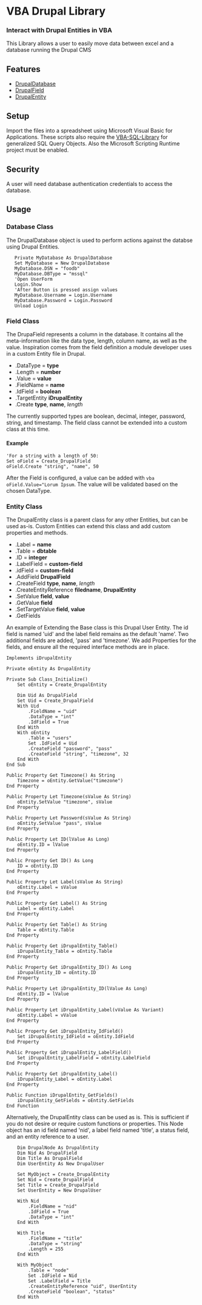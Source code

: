 VBA Drupal Library
=====================

### Interact with Drupal Entities in VBA
This Library allows a user to easily move data between excel and a database running the Drupal CMS

Features
--------
 * [DrupalDatabase](#database-class)
 * [DrupalField](#field-class)
 * [DrupalEntity](#entity-class)
 
  Setup
-----

Import the files into a spreadsheet using Microsoft Visual Basic for Applications. These scripts also require the [VBA-SQL-Library](https://github.com/Beakerboy/VBA-SQL-Library) for generalized SQL Query Objects. Also the Microsoft Scripting Runtime project must be enabled.
 
 Security
-----
A user will need database authentication credentials to access the database.

 Usage
-----
 
 ### Database Class
 The DrupalDatabase object is used to perform actions against the databse using Drupal Entities.
 
 ```vba
    Private MyDatabase As DrupalDatabase
    Set MyDatabase = New DrupalDatabase
    MyDatabase.DSN = "foodb"
    MyDatabase.DBType = "mssql"
    'Open UserForm
    Login.Show
    'After Button is pressed assign values
    MyDatabase.Username = Login.Username
    MyDatabase.Password = Login.Password
    Unload Login
```

### Field Class
The DrupaField represents a column in the database. It contains all the meta-information like the data type, length, column name, as well as the value. Inspiration comes from the field definition a module developer uses in a custom Entity file in Drupal.
 * .DataType = __type__
 * .Length = __number__
 * .Value = __value__
 * .FieldName = __name__
 * .IdField = __boolean__
 * .TargetEntity __iDrupalEntity__
 * .Create __type__, __name__, _length_

The currently supported types are boolean, decimal, integer, password, string, and timestamp.
The field class cannot be extended into a custom class at this time.

#### Example
```vba
'For a string with a length of 50:
Set oField = Create_DrupalField
oField.Create "string", "name", 50
```
After the Field is configured, a value can be added with ```vba oField.Value="Lorum Ipsum```. The value will be validated based on the chosen DataType.

### Entity Class
The DrupalEntity class is a parent class for any other Entities, but can be used as-is. Custom Entities can extend this class and add custom properties and methods.
* .Label = __name__
* .Table = __dbtable__
* .ID = __integer__
* .LabelField = __custom-field__
* .idField = __custom-field__
* .AddField __DrupalField__
* .CreateField __type__, __name__, _length_
* .CreateEntityReference __filedname__, __DrupalEntity__
* .SetValue __field__, __value__
* .GetValue __field__
* .SetTargetValue __field__, __value__
* .GetFields

An example of Extending the Base class is this Drupal User Entity. The id field is named 'uid' and the label field remains as the default 'name'. Two additional fields are added, 'pass' and 'timezone'. We add Properties for the fields, and ensure all the required interface methods are in place. 
```vba
Implements iDrupalEntity

Private oEntity As DrupalEntity

Private Sub Class_Initialize()
    Set oEntity = Create_DrupalEntity
    
    Dim Uid As DrupalField
    Set Uid = Create_DrupalField
    With Uid
        .FieldName = "uid"
        .DataType = "int"
        .IdField = True
    End With
    With oEntity
        .Table = "users"
        Set .IdField = Uid
        .CreateField "password", "pass"
        .CreateField "string", "timezone", 32
    End With
End Sub

Public Property Get Timezone() As String
    Timezone = oEntity.GetValue("timezone")
End Property

Public Property Let Timezone(sValue As String)
    oEntity.SetValue "timezone", sValue
End Property

Public Property Let Password(sValue As String)
    oEntity.SetValue "pass", sValue
End Property

Public Property Let ID(lValue As Long)
    oEntity.ID = lValue
End Property

Public Property Get ID() As Long
    ID = oEntity.ID
End Property

Public Property Let Label(sValue As String)
    oEntity.Label = sValue
End Property

Public Property Get Label() As String
    Label = oEntity.Label
End Property

Public Property Get Table() As String
    Table = oEntity.Table
End Property

Public Property Get iDrupalEntity_Table()
    iDrupalEntity_Table = oEntity.Table
End Property

Public Property Get iDrupalEntity_ID() As Long
    iDrupalEntity_ID = oEntity.ID
End Property

Public Property Let iDrupalEntity_ID(lValue As Long)
    oEntity.ID = lValue
End Property

Public Property Let iDrupalEntity_Label(vValue As Variant)
    oEntity.Label = vValue
End Property

Public Property Get iDrupalEntity_IdField()
    Set iDrupalEntity_IdField = oEntity.IdField
End Property

Public Property Get iDrupalEntity_LabelField()
    Set iDrupalEntity_LabelField = oEntity.LabelField
End Property

Public Property Get iDrupalEntity_Label()
    iDrupalEntity_Label = oEntity.Label
End Property

Public Function iDrupalEntity_GetFields()
    iDrupalEntity_GetFields = oEntity.GetFields
End Function
```
Alternatively, the DrupalEntity class can be used as is. This is sufficient if you do not desire or require custom functions or properties. This Node object has an id field named 'nid', a label field named 'title', a status field, and an entity reference to a user.
```vba
    Dim DrupalNode As DrupalEntity
    Dim Nid As DrupalField
    Dim Title As DrupalField
    Dim UserEntity As New DrupalUser
    
    Set MyObject = Create_DrupalEntity
    Set Nid = Create_DrupalField
    Set Title = Create_DrupalField
    Set UserEntity = New DrupalUser
    
    With Nid
        .FieldName = "nid"
        .IdField = True
        .DataType = "int"
    End With
    
    With Title
        .FieldName = "title"
        .DataType = "string"
        .Length = 255
    End With
    
    With MyObject
        .Table = "node"
        Set .IdField = Nid
        Set .LabelField = Title
        .CreateEntityReference "uid", UserEntity
        .CreateField "boolean", "status"
    End With
```

